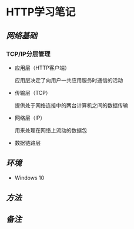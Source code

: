 # HTTP学习笔记

## *网络基础*

### TCP/IP分层管理

- 应用层（HTTP客户端）
  
    应用层决定了向用户一共应用服务时通信的活动

- 传输层（TCP）

    提供处于网络连接中的两台计算机之间的数据传输

- 网络层（IP）

    用来处理在网络上流动的数据包

- 数据链路层

## *环境*

- Windows 10

## *方法*

## *备注*